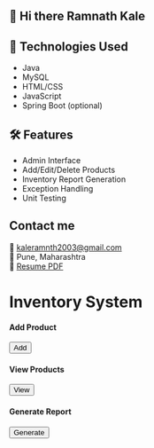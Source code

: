 ##  👋 Hi there  Ramnath Kale

## 🚀 Technologies Used
- Java
- MySQL
- HTML/CSS
- JavaScript
- Spring Boot (optional)

## 🛠️ Features
- Admin Interface
- Add/Edit/Delete Products
- Inventory Report Generation
- Exception Handling
- Unit Testing



## Contact me

  
📧 kaleramnth2003@gmail.com  
📍 Pune, Maharashtra  
📄 [Resume PDF](link-to-your-resume-on-Google-Drive-or-another-repo)





<!DOCTYPE html>
<html lang="en">
<head>
  <meta charset="UTF-8">
  <title>Inventory Dashboard</title>

  <!-- Bootstrap -->
  <link href="https://cdn.jsdelivr.net/npm/bootstrap@5.3.3/dist/css/bootstrap.min.css" rel="stylesheet">

  <!-- Animate.css -->
  <link rel="stylesheet" href="https://cdnjs.cloudflare.com/ajax/libs/animate.css/4.1.1/animate.min.css"/>

  <!-- AOS -->
  <link href="https://cdn.jsdelivr.net/npm/aos@2.3.4/dist/aos.css" rel="stylesheet">

  <style>
    .btn-animate {
      transition: 0.3s ease;
    }
    .btn-animate:hover {
      transform: scale(1.05);
    }
  </style>
</head>
<body>

<div class="container text-center mt-5">
  <h1 class="animate__animated animate__fadeInDown">Inventory System</h1>

  <div class="row mt-4">
    <div class="col-md-4" data-aos="fade-up">
      <div class="card p-3 shadow">
        <h4>Add Product</h4>
        <button class="btn btn-outline-primary btn-animate mt-3">Add</button>
      </div>
    </div>
    <div class="col-md-4" data-aos="fade-up" data-aos-delay="100">
      <div class="card p-3 shadow">
        <h4>View Products</h4>
        <button class="btn btn-outline-success btn-animate mt-3">View</button>
      </div>
    </div>
    <div class="col-md-4" data-aos="fade-up" data-aos-delay="200">
      <div class="card p-3 shadow">
        <h4>Generate Report</h4>
        <button class="btn btn-outline-dark btn-animate mt-3">Generate</button>
      </div>
    </div>
  </div>
</div>

<!-- Bootstrap + JS -->
<script src="https://cdn.jsdelivr.net/npm/bootstrap@5.3.3/dist/js/bootstrap.bundle.min.js"></script>

<!-- AOS JS -->
<script src="https://cdn.jsdelivr.net/npm/aos@2.3.4/dist/aos.js"></script>
<script>
  AOS.init();
</script>

</body>
</html>

